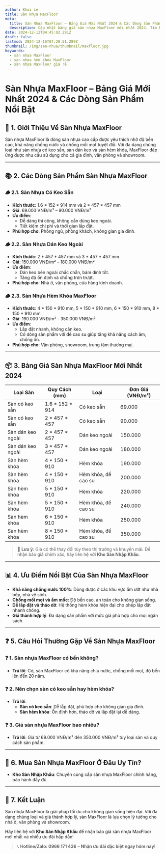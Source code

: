 ```yaml
---
author: Khoi Le
title: Sàn Nhựa MaxFloor
meta:
  title: Sàn Nhựa MaxFloor – Bảng Giá Mới Nhất 2024 & Các Dòng Sản Phẩm Nổi Bật
  description: Cập nhật bảng giá sàn nhựa MaxFloor mới nhất 2024. Tìm hiểu chi tiết về các loại sàn MaxFloor có keo sẵn, hèm khóa, đế cao su cùng với các ưu điểm nổi bật.
date: 2024-12-12T04:45:02.291Z
draft: false
lastmod: 2024-12-15T07:20:51.289Z
thumbnail: /img/san-nhua/thumbnail/maxfloor.jpg
keywords:
  - sàn nhựa MaxFloor
  - sàn nhựa hèm khóa MaxFloor
  - sàn nhựa MaxFloor giá rẻ
---
```


# **Sàn Nhựa MaxFloor – Bảng Giá Mới Nhất 2024 & Các Dòng Sản Phẩm Nổi Bật**

## 📘 **1. Giới Thiệu Về Sàn Nhựa MaxFloor**  
Sàn nhựa MaxFloor là dòng sàn nhựa cao cấp được yêu thích nhờ độ bền cao, khả năng chống nước và chống mối mọt tuyệt đối. Với đa dạng chủng loại như sàn nhựa có keo sẵn, sàn dán keo và sàn hèm khóa, MaxFloor đáp ứng được nhu cầu sử dụng cho cả gia đình, văn phòng và showroom.  

---

## 📚 **2. Các Dòng Sản Phẩm Sàn Nhựa MaxFloor**  

### 🪵 **2.1. Sàn Nhựa Có Keo Sẵn**  
- **Kích thước**: 1.6 * 152 * 914 mm và 2 * 457 * 457 mm  
- **Giá**: 69.000 VNĐ/m² – 90.000 VNĐ/m²  
- **Ưu điểm**:  
  - Dễ dàng thi công, không cần dùng keo ngoài.  
  - Tiết kiệm chi phí và thời gian lắp đặt.  
- **Phù hợp cho**: Phòng ngủ, phòng khách, không gian gia đình.  

### 🪵 **2.2. Sàn Nhựa Dán Keo Ngoài**  
- **Kích thước**: 2 * 457 * 457 mm và 3 * 457 * 457 mm  
- **Giá**: 150.000 VNĐ/m² – 180.000 VNĐ/m²  
- **Ưu điểm**:  
  - Dán keo bên ngoài chắc chắn, bám dính tốt.  
  - Tăng độ ổn định và chống trơn trượt.  
- **Phù hợp cho**: Nhà ở, văn phòng, cửa hàng kinh doanh.  

### 🪵 **2.3. Sàn Nhựa Hèm Khóa MaxFloor**  
- **Kích thước**: 4 * 150 * 910 mm, 5 * 150 * 910 mm, 6 * 150 * 910 mm, 8 * 150 * 910 mm  
- **Giá**: 190.000 VNĐ/m² – 350.000 VNĐ/m²  
- **Ưu điểm**:  
  - Lắp đặt nhanh, không cần keo.  
  - Có dòng sản phẩm với đế cao su giúp tăng khả năng cách âm, chống ồn.  
- **Phù hợp cho**: Văn phòng, showroom, trung tâm thương mại.  

---

## 📦 **3. Bảng Giá Sàn Nhựa MaxFloor Mới Nhất 2024**  

| **Loại Sàn**             | **Quy Cách (mm)**    | **Loại**            | **Đơn Giá (VNĐ/m²)**  |
|-------------------------|----------------------|---------------------|----------------------|
| Sàn có keo sẵn           | 1.6 * 152 * 914      | Có keo sẵn          | 69.000                |
| Sàn có keo sẵn           | 2 * 457 * 457        | Có keo sẵn          | 90.000                |
| Sàn dán keo ngoài        | 2 * 457 * 457        | Dán keo ngoài       | 150.000               |
| Sàn dán keo ngoài        | 3 * 457 * 457        | Dán keo ngoài       | 180.000               |
| Sàn hèm khóa             | 4 * 150 * 910        | Hèm khóa            | 190.000               |
| Sàn hèm khóa             | 4 * 150 * 910        | Hèm khóa, đế cao su | 200.000               |
| Sàn hèm khóa             | 5 * 150 * 910        | Hèm khóa            | 220.000               |
| Sàn hèm khóa             | 5 * 150 * 910        | Hèm khóa, đế cao su | 240.000               |
| Sàn hèm khóa             | 6 * 150 * 910        | Hèm khóa            | 250.000               |
| Sàn hèm khóa             | 8 * 150 * 910        | Hèm khóa, đế cao su | 350.000               |

> 📢 **Lưu ý**: Giá có thể thay đổi tùy theo thị trường và khuyến mãi. Để nhận báo giá chính xác, hãy liên hệ với **Kho Sàn Nhập Khẩu**.  

---

## 📊 **4. Ưu Điểm Nổi Bật Của Sàn Nhựa MaxFloor**  
- **Khả năng chống nước 100%**: Dùng được ở các khu vực ẩm ướt như nhà bếp, nhà vệ sinh.  
- **Chống mối mọt và ẩm mốc**: Độ bền cao, an toàn cho không gian sống.  
- **Dễ lắp đặt và tháo dỡ**: Hệ thống hèm khóa hiện đại cho phép lắp đặt nhanh chóng.  
- **Giá thành hợp lý**: Đa dạng sản phẩm với mức giá phù hợp cho mọi ngân sách.  

---

## ❓ **5. Câu Hỏi Thường Gặp Về Sàn Nhựa MaxFloor**  

### ❓ **1. Sàn nhựa MaxFloor có bền không?**  
- **Trả lời**: Có, sàn MaxFloor có khả năng chịu nước, chống mối mọt, độ bền lên đến 20 năm.  

### ❓ **2. Nên chọn sàn có keo sẵn hay hèm khóa?**  
- **Trả lời**:  
  - **Sàn có keo sẵn**: Dễ lắp đặt, phù hợp cho không gian gia đình.  
  - **Sàn hèm khóa**: Ổn định hơn, tháo dỡ và lắp đặt lại dễ dàng.  

### ❓ **3. Giá sàn nhựa MaxFloor bao nhiêu?**  
- **Trả lời**: Giá từ 69.000 VNĐ/m² đến 350.000 VNĐ/m² tùy loại sàn và quy cách sản phẩm.  

---

## 📍 **6. Mua Sàn Nhựa MaxFloor Ở Đâu Uy Tín?**  
- **Kho Sàn Nhập Khẩu**: Chuyên cung cấp sàn nhựa MaxFloor chính hãng, bảo hành đầy đủ.  

---

## 📢 **7. Kết Luận**  
Sàn nhựa MaxFloor là giải pháp tối ưu cho không gian sống hiện đại. Với đa dạng chủng loại và giá thành hợp lý, sàn MaxFloor là lựa chọn lý tưởng cho nhà ở, văn phòng và showroom.  

Hãy liên hệ với **Kho Sàn Nhập Khẩu** để nhận báo giá sàn nhựa MaxFloor mới nhất và nhiều ưu đãi hấp dẫn!  

> 📞 **Hotline/Zalo: 0966 171 436** – **Nhận ưu đãi đặc biệt ngay hôm nay!**  
